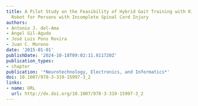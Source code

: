 ```yaml
---
title: A Pilot Study on the Feasibility of Hybrid Gait Training with Kinesis Overground
  Robot for Persons with Incomplete Spinal Cord Injury
authors:
- Antonio J. del-Ama
- Ángel Gil-Agudo
- José Luis Pons Rovira
- Juan C. Moreno
date: '2015-01-01'
publishDate: '2024-10-18T09:02:11.811720Z'
publication_types:
- chapter
publication: '*Neurotechnology, Electronics, and Informatics*'
doi: 10.1007/978-3-319-15997-3_2
links:
- name: URL
  url: http://dx.doi.org/10.1007/978-3-319-15997-3_2
---
```

